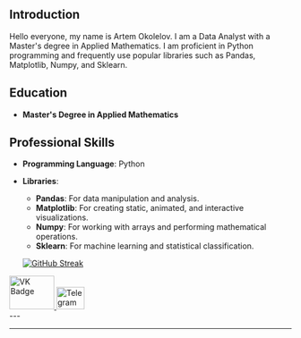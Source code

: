 ## Introduction

Hello everyone, my name is Artem Okolelov. I am a Data Analyst with a Master's degree in Applied Mathematics. I am proficient in Python programming and frequently use popular libraries such as Pandas, Matplotlib, Numpy, and Sklearn.

## Education

- **Master's Degree in Applied Mathematics**

## Professional Skills

- **Programming Language**: Python
- **Libraries**:
  - **Pandas**: For data manipulation and analysis.
  - **Matplotlib**: For creating static, animated, and interactive visualizations.
  - **Numpy**: For working with arrays and performing mathematical operations.
  - **Sklearn**: For machine learning and statistical classification.

  [![GitHub Streak](https://streak-stats.demolab.com/?user=butuzovzeleboba)](https://git.io/streak-stats)
  
<div id="badges">
  <a href="https://vk.com/pypcbutuzov">
    <img src="https://i.giphy.com/media/v1.Y2lkPTc5MGI3NjExMGVtZGU0ZHhzaWZxejVxZHM0bmg2b3JmZWNleDh0cnBrcGRyNG1oMCZlcD12MV9pbnRlcm5hbF9naWZfYnlfaWQmY3Q9cw/4fGNh8cEOdGWa2hA4z/giphy.gif" alt="VK Badge" width="80" height="60"/>
  </a>
  <a href="https://t.me/ArtemOkolelovV">
    <img src="https://i.giphy.com/media/v1.Y2lkPTc5MGI3NjExMXA1ZWV5bWxlemQ5MXM0cHh4ajM2cG45dm5idjZrazJvOHhpNDJlMSZlcD12MV9pbnRlcm5hbF9naWZfYnlfaWQmY3Q9cw/ZcdZ7ldgeIhfesqA6E/giphy.gif" alt="Telegram Badge" width="50" height="40"/>
  </a>
</div>
---



---


<!--
**butuzovzeleboba/butuzovzeleboba** is a ✨ _special_ ✨ repository because its `README.md` (this file) appears on your GitHub profile.

Here are some ideas to get you started:

- 🔭 I’m currently working on ...
- 🌱 I’m currently learning ...
- 👯 I’m looking to collaborate on ...
- 🤔 I’m looking for help with ...
- 💬 Ask me about ...
- 📫 How to reach me: ...
- 😄 Pronouns: ...
- ⚡ Fun fact: ...
-->
